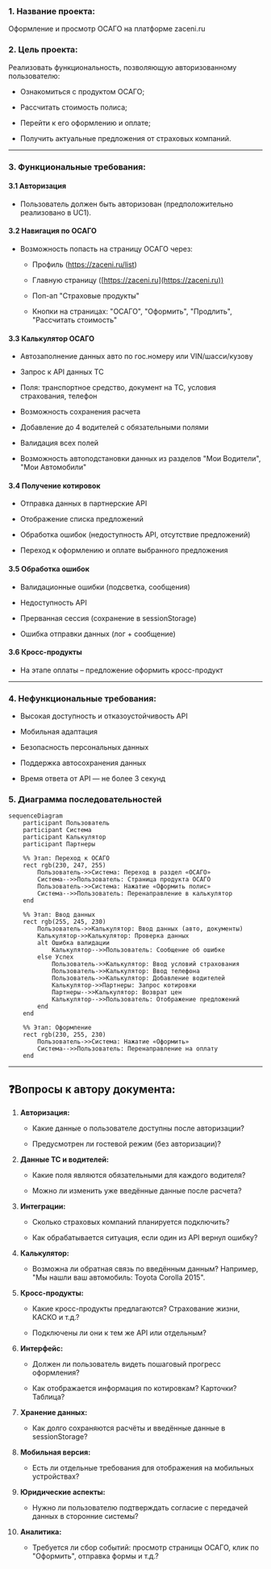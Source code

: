 
### 1. **Название проекта:**

Оформление и просмотр ОСАГО на платформе zaceni.ru

### 2. **Цель проекта:**

Реализовать функциональность, позволяющую авторизованному пользователю:

- Ознакомиться с продуктом ОСАГО;
    
- Рассчитать стоимость полиса;
    
- Перейти к его оформлению и оплате;
    
- Получить актуальные предложения от страховых компаний.
    

---

### 3. **Функциональные требования:**

#### 3.1 Авторизация

- Пользователь должен быть авторизован (предположительно реализовано в UC1).
    

#### 3.2 Навигация по ОСАГО

- Возможность попасть на страницу ОСАГО через:
    
    - Профиль (https://zaceni.ru/list)
        
    - Главную страницу ([https://zaceni.ru](https://zaceni.ru))
        
    - Поп-ап "Страховые продукты"
        
    - Кнопки на страницах: "ОСАГО", "Оформить", "Продлить", "Рассчитать стоимость"
        

#### 3.3 Калькулятор ОСАГО

- Автозаполнение данных авто по гос.номеру или VIN/шасси/кузову
    
- Запрос к API данных ТС
    
- Поля: транспортное средство, документ на ТС, условия страхования, телефон
    
- Возможность сохранения расчета
    
- Добавление до 4 водителей с обязательными полями
    
- Валидация всех полей
    
- Возможность автоподстановки данных из разделов "Мои Водители", "Мои Автомобили"
    

#### 3.4 Получение котировок

- Отправка данных в партнерские API
    
- Отображение списка предложений
    
- Обработка ошибок (недоступность API, отсутствие предложений)
    
- Переход к оформлению и оплате выбранного предложения
    

#### 3.5 Обработка ошибок

- Валидационные ошибки (подсветка, сообщения)
    
- Недоступность API
    
- Прерванная сессия (сохранение в sessionStorage)
    
- Ошибка отправки данных (лог + сообщение)
    

#### 3.6 Кросс-продукты

- На этапе оплаты – предложение оформить кросс-продукт
    

---

### 4. **Нефункциональные требования:**

- Высокая доступность и отказоустойчивость API
    
- Мобильная адаптация
    
- Безопасность персональных данных
    
- Поддержка автосохранения данных
    
- Время ответа от API — не более 3 секунд

### **5. Диаграмма последовательностей**

```mermaid
sequenceDiagram
    participant Пользователь
    participant Система
    participant Калькулятор
    participant Партнеры

    %% Этап: Переход к ОСАГО
    rect rgb(230, 247, 255)
        Пользователь->>Система: Переход в раздел «ОСАГО»
        Система-->>Пользователь: Страница продукта ОСАГО
        Пользователь->>Система: Нажатие «Оформить полис»
        Система-->>Пользователь: Перенаправление в калькулятор
    end

    %% Этап: Ввод данных
    rect rgb(255, 245, 230)
        Пользователь->>Калькулятор: Ввод данных (авто, документы)
        Калькулятор->>Калькулятор: Проверка данных
        alt Ошибка валидации
            Калькулятор-->>Пользователь: Сообщение об ошибке
        else Успех
            Пользователь->>Калькулятор: Ввод условий страхования
            Пользователь->>Калькулятор: Ввод телефона
            Пользователь->>Калькулятор: Добавление водителей
            Калькулятор->>Партнеры: Запрос котировки
            Партнеры-->>Калькулятор: Возврат цен
            Калькулятор-->>Пользователь: Отображение предложений
        end
    end

    %% Этап: Оформление
    rect rgb(230, 255, 230)
        Пользователь->>Система: Нажатие «Оформить»
        Система-->>Пользователь: Перенаправление на оплату
    end
```


---

## ❓Вопросы к автору документа:

1. **Авторизация:**
    
    - Какие данные о пользователе доступны после авторизации?
        
    - Предусмотрен ли гостевой режим (без авторизации)?
        
2. **Данные ТС и водителей:**
    
    - Какие поля являются обязательными для каждого водителя?
        
    - Можно ли изменить уже введённые данные после расчета?
        
3. **Интеграции:**
    
    - Сколько страховых компаний планируется подключить?
        
    - Как обрабатывается ситуация, если один из API вернул ошибку?
        
4. **Калькулятор:**
    
    - Возможна ли обратная связь по введённым данным? Например, "Мы нашли ваш автомобиль: Toyota Corolla 2015".
        
5. **Кросс-продукты:**
    
    - Какие кросс-продукты предлагаются? Страхование жизни, КАСКО и т.д.?
        
    - Подключены ли они к тем же API или отдельным?
        
6. **Интерфейс:**
    
    - Должен ли пользователь видеть пошаговый прогресс оформления?
        
    - Как отображается информация по котировкам? Карточки? Таблица?
        
7. **Хранение данных:**
    
    - Как долго сохраняются расчёты и введённые данные в sessionStorage?
        
8. **Мобильная версия:**
    
    - Есть ли отдельные требования для отображения на мобильных устройствах?
        
9. **Юридические аспекты:**
    
    - Нужно ли пользователю подтверждать согласие с передачей данных в сторонние системы?
        
10. **Аналитика:**
    
	- Требуется ли сбор событий: просмотр страницы ОСАГО, клик по "Оформить", отправка формы и т.д.?
